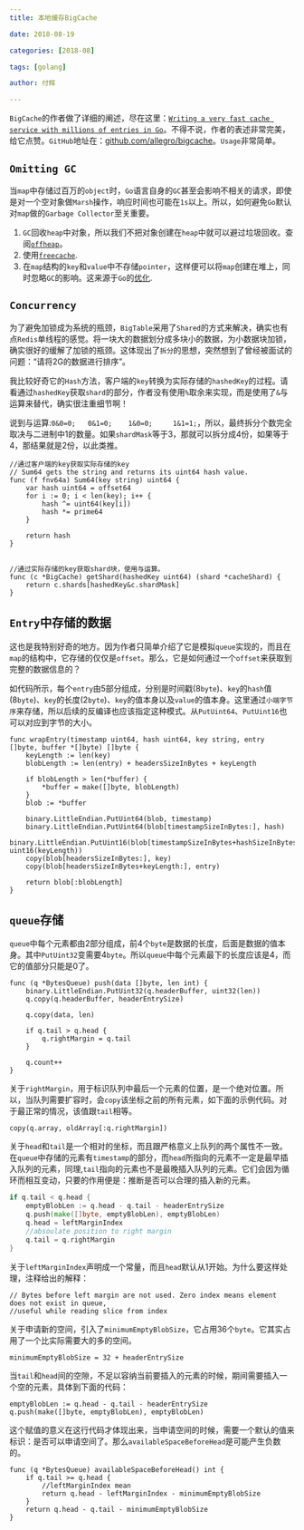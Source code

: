 ```yaml
---
title: 本地缓存BigCache

date: 2018-08-19

categories: [2018-08]

tags: [golang]

author: 付辉

---
```



`BigCache`的作者做了详细的阐述，尽在这里：[`Writing a very fast cache service with millions of entries in Go`](https://allegro.tech/2016/03/writing-fast-cache-service-in-go.html)。不得不说，作者的表述非常完美，给它点赞。`GitHub`地址在：[github.com/allegro/bigcache](https://github.com/allegro/bigcache)。`Usage`非常简单。

## `Omitting GC`

当`map`中存储过百万的`object`时，`Go`语言自身的`GC`甚至会影响不相关的请求，即使是对一个空对象做`Marsh`操作，响应时间也可能在`1s`以上。所以，如何避免`Go`默认对`map`做的`Garbage Collector`至关重要。

1. `GC`回收`heap`中对象，所以我们不把对象创建在`heap`中就可以避过垃圾回收。查阅[`offheap`](https://godoc.org/github.com/glycerine/offheap)。
2. 使用[`freecache`](https://github.com/coocood/freecache).
3. 在`map`结构的`key`和`value`中不存储`pointer`，这样便可以将`map`创建在堆上，同时忽略`GC`的影响。这来源于`Go`的[优化](https://github.com/golang/go/issues/9477).


## `Concurrency`

为了避免加锁成为系统的瓶颈，`BigTable`采用了`Shared`的方式来解决，确实也有点`Redis`单线程的感觉。将一块大的数据划分成多块小的数据，为小数据块加锁，确实很好的缓解了加锁的瓶颈。这体现出了`拆分`的思想，突然想到了曾经被面试的问题：“请将2G的数据进行排序”。

我比较好奇它的`Hash`方法，客户端的`key`转换为实际存储的`hashedKey`的过程。请看通过`hashedKey`获取`shard`的部分，作者没有使用`%`取余来实现，而是使用了`&`与运算来替代，确实很注重细节啊！

说到与运算:`0&0=0;   0&1=0;    1&0=0;     1&1=1;`，所以，最终拆分个数完全取决与二进制中1的数量。如果`shardMask`等于3，那就可以拆分成4份，如果等于4，那结果就是2份，以此类推。

```
//通过客户端的key获取实际存储的key
// Sum64 gets the string and returns its uint64 hash value.
func (f fnv64a) Sum64(key string) uint64 {
	var hash uint64 = offset64
	for i := 0; i < len(key); i++ {
		hash ^= uint64(key[i])
		hash *= prime64
	}

	return hash
}


//通过实际存储的key获取shard块，使用与运算。
func (c *BigCache) getShard(hashedKey uint64) (shard *cacheShard) {
	return c.shards[hashedKey&c.shardMask]
}
```

## `Entry`中存储的数据

这也是我特别好奇的地方。因为作者只简单介绍了它是模拟`queue`实现的，而且在`map`的结构中，它存储的仅仅是`offset`。那么，它是如何通过一个`offset`来获取到完整的数据信息的？

如代码所示，每个`entry`由5部分组成，分别是时间戳(8`byte`)、`key`的`hash`值(8`byte`)、`key`的长度(2`byte`)、`key`的值本身以及`value`的值本身。这里通过`小端字节序`来存储，所以后续的反编译也应该指定这种模式。从`PutUint64`、`PutUint16`也可以对应到字节的大小。

```
func wrapEntry(timestamp uint64, hash uint64, key string, entry []byte, buffer *[]byte) []byte {
	keyLength := len(key)
	blobLength := len(entry) + headersSizeInBytes + keyLength

	if blobLength > len(*buffer) {
		*buffer = make([]byte, blobLength)
	}
	blob := *buffer

	binary.LittleEndian.PutUint64(blob, timestamp)
	binary.LittleEndian.PutUint64(blob[timestampSizeInBytes:], hash)
	binary.LittleEndian.PutUint16(blob[timestampSizeInBytes+hashSizeInBytes:], uint16(keyLength))
	copy(blob[headersSizeInBytes:], key)
	copy(blob[headersSizeInBytes+keyLength:], entry)

	return blob[:blobLength]
}
```

## `queue`存储

`queue`中每个元素都由2部分组成，前4个`byte`是数据的长度，后面是数据的值本身。其中`PutUint32`变需要4`byte`。所以`queue`中每个元素最下的长度应该是4，而它的值部分只能是0了。

```
func (q *BytesQueue) push(data []byte, len int) {
	binary.LittleEndian.PutUint32(q.headerBuffer, uint32(len))
	q.copy(q.headerBuffer, headerEntrySize)

	q.copy(data, len)

	if q.tail > q.head {
		q.rightMargin = q.tail
	}

	q.count++
}
```

关于`rightMargin`，用于标识队列中最后一个元素的位置，是一个绝对位置。所以，当队列需要扩容时，会`copy`该坐标之前的所有元素，如下面的示例代码。对于最正常的情况，该值跟`tail`相等。
```
copy(q.array, oldArray[:q.rightMargin])
```

关于`head`和`tail`是一个相对的坐标，而且跟严格意义上队列的两个属性不一致。在`queue`中存储的元素有`timestamp`的部分，而`head`所指向的元素不一定是最早插入队列的元素，同理,`tail`指向的元素也不是最晚插入队列的元素。它们会因为循环而相互变动，只要的作用便是：推断是否可以合理的插入新的元素。
```go
if q.tail < q.head {
	emptyBlobLen := q.head - q.tail - headerEntrySize
	q.push(make([]byte, emptyBlobLen), emptyBlobLen)
	q.head = leftMarginIndex
	//absoulate position to right margin
	q.tail = q.rightMargin
}
```

关于`leftMarginIndex`声明成一个常量，而且`head`默认从1开始。为什么要这样处理，注释给出的解释：
```
// Bytes before left margin are not used. Zero index means element does not exist in queue,
//useful while reading slice from index
```

关于申请新的空间，引入了`minimumEmptyBlobSize`，它占用36个`byte`。它其实占用了一个比实际需要大的多的空间。
```
minimumEmptyBlobSize = 32 + headerEntrySize
```
当`tail`和`head`间的空隙，不足以容纳当前要插入的元素的时候，期间需要插入一个空的元素，具体到下面的代码：
```
emptyBlobLen := q.head - q.tail - headerEntrySize
q.push(make([]byte, emptyBlobLen), emptyBlobLen)
```
这个赋值的意义在这行代码才体现出来，当申请空间的时候，需要一个默认的值来标识：是否可以申请空间了。那么`availableSpaceBeforeHead`是可能产生负数的。
```
func (q *BytesQueue) availableSpaceBeforeHead() int {
	if q.tail >= q.head {
		//leftMarginIndex mean
		return q.head - leftMarginIndex - minimumEmptyBlobSize
	}
	return q.head - q.tail - minimumEmptyBlobSize
}
```